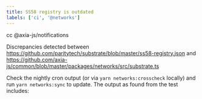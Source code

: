 ```yaml
---
title: SS58 registry is outdated
labels: ['ci', '@networks']
---
```


cc @axia-js/notifications

Discrepancies detected between https://github.com/paritytech/substrate/blob/master/ss58-registry.json and https://github.com/axia-js/common/blob/master/packages/networks/src/substrate.ts

Check the nightly cron output (or via `yarn networks:crosscheck` locally) and run `yarn networks:sync` to update. The output as found from the test includes:
